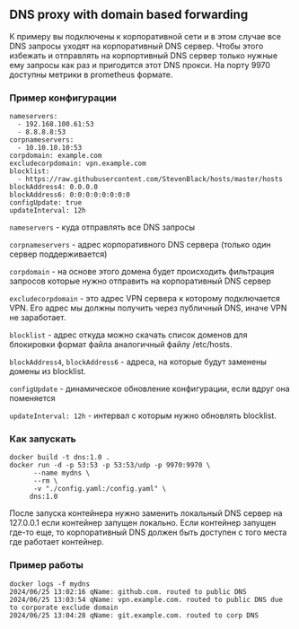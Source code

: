 ## DNS proxy with domain based forwarding

К примеру вы подключены к корпоративной сети и в этом случае все DNS запросы уходят на корпоративный DNS сервер.
Чтобы этого избежать и отправлять на корпортивный DNS сервер только нужные ему запросы как раз и пригодится этот DNS прокси.
На порту 9970 доступны метрики в prometheus формате.

### Пример конфигурации
```
nameservers:
  - 192.168.100.61:53
  - 8.8.8.8:53
corpnameservers:
  - 10.10.10.10:53
corpdomain: example.com
excludecorpdomain: vpn.example.com
blocklist:
  - https://raw.githubusercontent.com/StevenBlack/hosts/master/hosts
blockAddress4: 0.0.0.0
blockAddress6: 0:0:0:0:0:0:0:0
configUpdate: true
updateInterval: 12h
```

`nameservers` - куда отправлять все DNS запросы

`corpnameservers` - адрес корпоративного DNS сервера (только один сервер поддерживается)

`corpdomain` - на основе этого домена будет происходить фильтрация запросов которые нужно отправить на корпоративный DNS сервер

`excludecorpdomain` - это адрес VPN сервера к которому подключается VPN. Его адрес мы должны получить через публичный DNS, иначе VPN не заработает.

`blocklist` - адрес откуда можно скачать список доменов для блокировки формат файла аналогичный файлу /etc/hosts.

`blockAddress4`, `blockAddress6` - адреса, на которые будут заменены домены из blocklist.

`configUpdate` - динамическое обновление конфигурации, если вдруг она поменяется

`updateInterval: 12h` - интервал с которым нужно обновлять blocklist.

### Как запускать 
```
docker build -t dns:1.0 . 
docker run -d -p 53:53 -p 53:53/udp -p 9970:9970 \
      --name mydns \
      --rm \
      -v "./config.yaml:/config.yaml" \
     dns:1.0
```
После запуска контейнера нужно заменить локальный DNS сервер на 127.0.0.1 если контейнер запущен локально.
Если контейнер запущен где-то еще, то корпоративный DNS должен быть доступен с того места где работает контейнер.

### Пример работы
```
docker logs -f mydns
2024/06/25 13:02:16 qName: github.com. routed to public DNS
2024/06/25 13:03:54 qName: vpn.example.com. routed to public DNS due to corporate exclude domain
2024/06/25 13:04:28 qName: git.example.com. routed to corp DNS
```